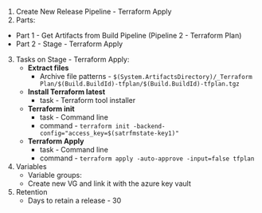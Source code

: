 1. Create New Release Pipeline - Terraform Apply
2. Parts:
- Part 1 - Get Artifacts from Build Pipeline (Pipeline 2 - Terraform Plan)
- Part 2 - Stage - Terraform Apply
3. Tasks on Stage - Terraform Apply:
	- **Extract files**
		- Archive file patterns - `$(System.ArtifactsDirectory)/_Terraform Plan/$(Build.BuildId)-tfplan/$(Build.BuildId)-tfplan.tgz`
	- **Install Terraform latest**
		- task - Terraform tool installer
	- **Terraform init**
		- task - Command line
		- command - `terraform init -backend-config="access_key=$(satrfmstate-key1)"`
	- **Terraform Apply**
		- task - Command line
		- command - `terraform apply -auto-approve -input=false tfplan`
3. Variables
	- Variable groups:
	- Create new VG and link it with the azure key vault
4. Retention
	- Days to retain a release - 30